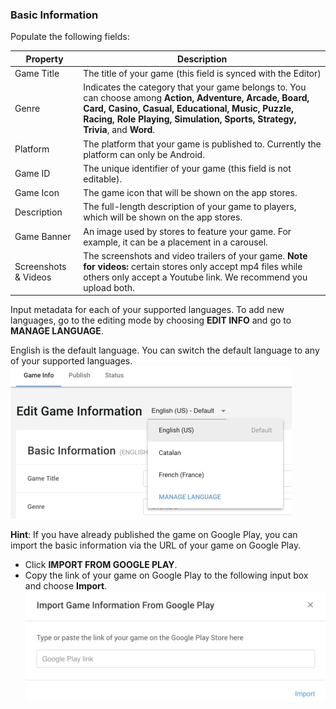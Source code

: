 ### Basic Information

Populate the following fields:

| Property             | Description                                                  |
| -------------------- | ------------------------------------------------------------ |
| Game Title           | The title of your game (this field is synced with the Editor) |
| Genre                | Indicates the category that your game belongs to. You can choose among **Action, Adventure, Arcade, Board, Card, Casino, Casual, Educational, Music, Puzzle, Racing, Role Playing, Simulation, Sports, Strategy, Trivia**, and **Word**. |
| Platform             | The platform that your game is published to. Currently the platform can only be Android. |
| Game ID              | The unique identifier of your game (this field is not editable). |
| Game Icon            | The game icon that will be shown on the app stores.          |
| Description          | The full-length description of your game to players, which will be shown on the app stores. |
| Game Banner          | An image used by stores to feature your game. For example, it can be a placement in a carousel. |
| Screenshots & Videos | The screenshots and video trailers of your game. **Note for videos:** certain stores only accept mp4 files while others only accept a Youtube link. We recommend you upload both. |

Input metadata for each of your supported languages. To add new languages, go to the editing mode by choosing **EDIT INFO** and go to **MANAGE LANGUAGE**. 

English is the default language. You can switch the default language to any of your supported languages.
![img](images/image_20.png)

**Hint**: If you have already published the game on Google Play, you can import the basic information via the URL of your game on Google Play.

+ Click **IMPORT FROM GOOGLE PLAY**.
+ Copy the link of your game on Google Play to the following input box and choose **Import**.
  ![img](images/image_21.png)